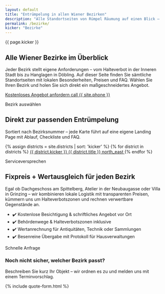 ```yaml
---
layout: default
title: "Entrümpelung in allen Wiener Bezirken"
description: "Alle Standortseiten von Rümpel Räumung auf einen Blick – inklusive direkter Links zu den jeweiligen Leistungen in Ihrem Bezirk."
permalink: /bezirke/
kicker: "Bezirke"
---
```

<section class="bg-white py-16">
  <div class="container mx-auto px-4">
    <div class="max-w-3xl">
      <p class="text-xs font-semibold uppercase tracking-[0.3em] text-primary-accent">{{ page.kicker }}</p>
      <h1 class="mt-3 text-4xl font-black text-primary">Alle Wiener Bezirke im Überblick</h1>
      <p class="mt-4 text-lg text-text-light">
        Jeder Bezirk stellt eigene Anforderungen – vom Halteverbot in der Inneren Stadt bis zu Hanglagen in Döbling. Auf dieser Seite finden Sie sämtliche
        Standortseiten mit lokalen Besonderheiten, Preisen und FAQ. Wählen Sie Ihren Bezirk und holen Sie sich direkt ein maßgeschneidertes Angebot.
      </p>
      <div class="mt-6 flex flex-col gap-3 sm:flex-row">
        <a href="{{ '/angebot/' | relative_url }}" class="inline-flex items-center justify-center rounded-full bg-primary px-6 py-3 text-base font-semibold text-white hover:bg-primary-light">
          Kostenloses Angebot anfordern
        </a>
        <a href="tel:{{ site.phone | replace: ' ', '' }}" class="inline-flex items-center justify-center rounded-full border border-primary px-6 py-3 text-base font-semibold text-primary hover:bg-primary/5">
          <span class="material-symbols-outlined mr-2 text-base">call</span>
          {{ site.phone }}
        </a>
      </div>
    </div>
  </div>
</section>
<section class="bg-background-light py-16">
  <div class="container mx-auto px-4">
    <div class="flex flex-col gap-3 text-center">
      <p class="text-xs font-semibold uppercase tracking-[0.3em] text-primary-accent">Bezirk auswählen</p>
      <h2 class="text-3xl font-extrabold text-primary">Direkt zur passenden Entrümpelung</h2>
      <p class="text-base text-text-light">Sortiert nach Bezirksnummer – jede Karte führt auf eine eigene Landing Page mit Ablauf, Checkliste und FAQ.</p>
    </div>
    <div class="mt-10 grid gap-4 sm:grid-cols-2 lg:grid-cols-3">
      {% assign districts = site.districts | sort: 'kicker' %}
      {% for district in districts %}
      <a href="{{ district.url | relative_url }}" class="flex items-center justify-between rounded-2xl border border-gray-200 bg-white px-5 py-4 text-left shadow-sm transition hover:-translate-y-0.5 hover:border-primary">
        <span>
          <span class="text-xs font-semibold uppercase tracking-[0.3em] text-primary">{{ district.kicker }}</span>
          <span class="mt-2 block text-lg font-bold text-primary">{{ district.title }}</span>
        </span>
        <span class="material-symbols-outlined text-base text-primary">north_east</span>
      </a>
      {% endfor %}
    </div>
  </div>
</section>
<section class="bg-white py-16">
  <div class="container mx-auto px-4">
    <div class="grid gap-8 lg:grid-cols-2">
      <div class="space-y-4">
        <p class="text-xs font-semibold uppercase tracking-[0.3em] text-primary-accent">Serviceversprechen</p>
        <h2 class="text-3xl font-extrabold text-primary">Fixpreis + Wertausgleich für jeden Bezirk</h2>
        <p class="text-base text-text-light">
          Egal ob Dachgeschoss am Spittelberg, Atelier in der Neubaugasse oder Villa in Grinzing – wir kombinieren lokale Logistik mit transparenten Preisen,
          kümmern uns um Halteverbotszonen und rechnen verwertbare Gegenstände an.
        </p>
        <ul class="space-y-2 text-sm text-text-light">
          <li>✔️ Kostenlose Besichtigung & schriftliches Angebot vor Ort</li>
          <li>✔️ Behördenwege & Halteverbotszonen inklusive</li>
          <li>✔️ Wertanrechnung für Antiquitäten, Technik oder Sammlungen</li>
          <li>✔️ Besenreine Übergabe mit Protokoll für Hausverwaltungen</li>
        </ul>
      </div>
      <div class="rounded-3xl bg-background-light p-8 shadow-xl">
        <p class="text-xs font-semibold uppercase tracking-[0.3em] text-primary-accent">Schnelle Anfrage</p>
        <h3 class="mt-3 text-2xl font-extrabold text-primary">Noch nicht sicher, welcher Bezirk passt?</h3>
        <p class="mt-2 text-sm text-text-light">
          Beschreiben Sie kurz Ihr Objekt – wir ordnen es zu und melden uns mit einem Terminvorschlag.
        </p>
        <div class="mt-6">
          {% include quote-form.html %}
        </div>
      </div>
    </div>
  </div>
</section>
